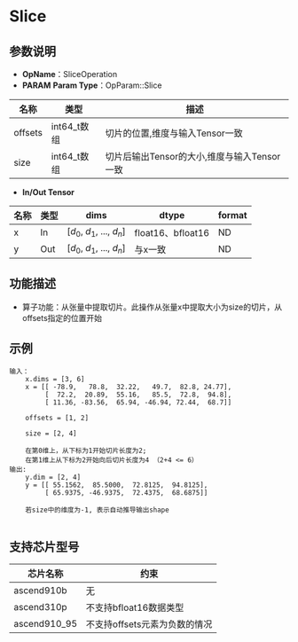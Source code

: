 # Slice

## 参数说明

- **OpName**：SliceOperation
- **PARAM**
  **Param Type**：OpParam::Slice

| 名称    | 类型        | 描述                                        |
| ------- | ----------- | ------------------------------------------- |
| offsets | int64_t数组 | 切片的位置,维度与输入Tensor一致             |
| size    | int64_t数组 | 切片后输出Tensor的大小,维度与输入Tensor一致 |

- **In/Out Tensor**

| 名称 | 类型 | dims                             | dtype             | format |
| ---- | ---- | -------------------------------- | ----------------- | ------ |
| x    | In   | [$d_0$, $d_1$, ..., $d_n$] | float16、bfloat16 | ND     |
| y    | Out  | [$d_0$, $d_1$, ..., $d_n$] | 与x一致           | ND     |

## 功能描述

- 算子功能：从张量中提取切片。此操作从张量x中提取大小为size的切片，从offsets指定的位置开始

## 示例

```
输入：
    x.dims = [3, 6] 
	x = [[ -78.9,   78.8,  32.22,   49.7,  82.8, 24.77],
 	     [  72.2,  20.89,  55.16,   85.5,  72.8,  94.8],
	     [ 11.36, -83.56,  65.94, -46.94, 72.44,  68.7]]

    offsets = [1, 2]
  
    size = [2, 4]
  
    在第0维上，从下标为1开始切片长度为2;
    在第1维上从下标为2开始向后切片长度为4 （2+4 <= 6）
输出:
    y.dim = [2, 4]
    y = [[ 55.1562,  85.5000,  72.8125,  94.8125],
         [ 65.9375, -46.9375,  72.4375,  68.6875]]

    若size中的维度为-1, 表示自动推导输出shape
 
```

## 支持芯片型号

| 芯片名称   | 约束                   |
| ---------- | ---------------------- |
| ascend910b | 无                     |
| ascend310p | 不支持bfloat16数据类型 |
| ascend910_95 | 不支持offsets元素为负数的情况 |

